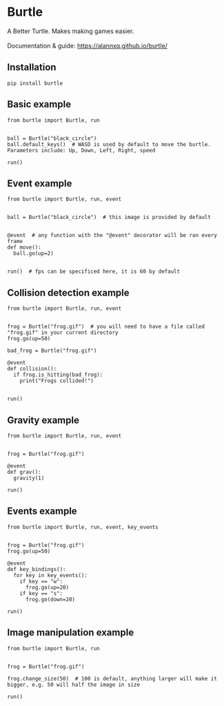 # Burtle

A Better Turtle. Makes making games easier. <br><br>
Documentation & guide: https://alannxq.github.io/burtle/

## Installation

```Py
pip install burtle
```

## Basic example

```Py
from burtle import Burtle, run


ball = Burtle("black_circle")
ball.default_keys()  # WASD is used by default to move the burtle. Parameters include: Up, Down, Left, Right, speed

run()
```

## Event example

```Py
from burtle import Burtle, run, event


ball = Burtle("black_circle")  # this image is provided by default


@event  # any function with the "@event" decorator will be ran every frame
def move():
  ball.go(up=2)


run()  # fps can be specificed here, it is 60 by default
```

## Collision detection example

```Py
from burtle import Burtle, run, event


frog = Burtle("frog.gif")  # you will need to have a file called "frog.gif" in your current directory
frog.go(up=50)

bad_frog = Burtle("frog.gif")

@event
def collision():
  if frog.is_hitting(bad_frog):
    print("Frogs collided!")


run()
```

## Gravity example

```Py
from burtle import Burtle, run, event


frog = Burtle("frog.gif")

@event
def grav():
  gravity(1)

run()
```

## Events example

```Py
from burtle import Burtle, run, event, key_events


frog = Burtle("frog.gif")
frog.go(up=50)
      
@event
def key_bindings():
  for key in key_events():
    if key == "w":
      frog.go(up=20)
    if key == "s":
      frog.go(down=20)

run()
```

## Image manipulation example

```Py
from burtle import Burtle, run


frog = Burtle("frog.gif")

frog.change_size(50)  # 100 is default, anything larger will make it bigger, e.g. 50 will half the image in size
      
run()
```

